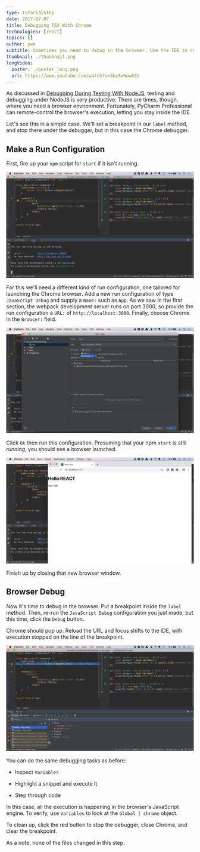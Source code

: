 ```yaml
---
type: TutorialStep
date: 2017-07-07
title: Debugging TSX With Chrome
technologies: [react]
topics: []
author: pwe
subtitle: Sometimes you need to debug in the browser. Use the IDE to remote control Chrome during debugging.
thumbnail: ./thumbnail.png
longVideo:
  poster: ./poster_long.png
  url: https://www.youtube.com/watch?v=3kcSwWowASU
---
```


As discussed in [Debugging During Testing With NodeJS](../nodejs_debugging/), 
testing and debugging under NodeJS is very productive. There are times, 
though, where you need a browser environment. Fortunately, PyCharm 
Professional can remote-control the browser's execution, letting you stay 
inside the IDE.

Let's see this in a simple case. We'll set a breakpoint in our `label`
method, and stop there under the debugger, but in this case the Chrome
debugger.

## Make a Run Configuration

First, fire up your `npm` script for `start` if it isn't running.

![Run npm start](./screenshots/run_start.png)

For this we'll need a different kind of run configuration, one tailored
for launching the Chrome browser. Add a new run configuration of type
`JavaScript Debug` and supply a `Name:` such as `App`. As we
saw in the first section, the webpack development server runs on port
3000, so provide the run configuration a `URL:` of
`http://localhost:3000`. Finally, choose Chrome in the `Browser:` field.

![JavaScript Debug Run Configuration](./screenshots/run_configuration.png)

Click `Ok` then run this configuration. Presuming that your npm `start`
is *still running*, you should see a browser launched.

![Run npm start Browser](./screenshots/run_start_browser.png)

Finish up by closing that new browser window.

## Browser Debug

Now it's time to debug in the browser. Put a breakpoint inside the
`label` method. Then, re-run the `JavaScript Debug` configuration you just 
made, but this time, click the `Debug` button.

Chrome should pop up. Reload the URL and focus shifts to the IDE, with 
execution stopped on the line of the breakpoint.

![Stop At Breakpoint](./screenshots/stop_execution.png)

You can do the same debugging tasks as before:

- Inspect `Variables`

- Highlight a snippet and execute it

- Step through code

In this case, all the execution is happening in the browser's JavaScript
engine. To verify, use `Variables` to look at the `Global | chrome`
object.

To clean up, click the red button to stop the debugger, close Chrome, and
clear the breakpoint.

As a note, none of the files changed in this step.
